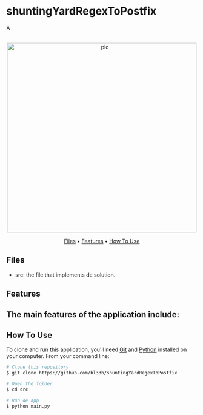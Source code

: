 # shuntingYardRegexToPostfix
A

<p align="center">
  <br>
  <img src="https://res.cloudinary.com/practicaldev/image/fetch/s--F3fsec7d--/c_imagga_scale,f_auto,fl_progressive,h_720,q_auto,w_1280/https://dev-to-uploads.s3.amazonaws.com/uploads/articles/wqg2irh8hrshavdjnz6d.png" alt="pic" width="500">
  <br>
</p>
<p align="center" >
  <a href="#Files">Files</a> •
  <a href="#Features">Features</a> •
  <a href="#how-to-use">How To Use</a> 
</p>

## Files
- src: the file that implements de solution.

## Features

The main features of the application include:
- 

## How To Use
To clone and run this application, you'll need [Git](https://git-scm.com) and [Python](https://www.python.org/downloads/) installed on your computer. From your command line:

```bash
# Clone this repository
$ git clone https://github.com/bl33h/shuntingYardRegexToPostfix

# Open the folder
$ cd src

# Run de app
$ python main.py
```
